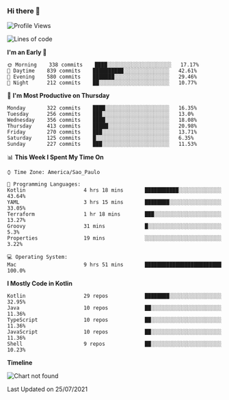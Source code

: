 ### Hi there 👋

<!--
**fernandonogueira/fernandonogueira** is a ✨ _special_ ✨ repository because its `README.md` (this file) appears on your GitHub profile.

Here are some ideas to get you started:

- 🔭 I’m currently working on ...
- 🌱 I’m currently learning ...
- 👯 I’m looking to collaborate on ...
- 🤔 I’m looking for help with ...
- 💬 Ask me about ...
- 📫 How to reach me: ...
- 😄 Pronouns: ...
- ⚡ Fun fact: ...
-->

<!--START_SECTION:waka-->
![Profile Views](http://img.shields.io/badge/Profile%20Views-1-blue)

![Lines of code](https://img.shields.io/badge/From%20Hello%20World%20I%27ve%20Written-465461%20lines%20of%20code-blue)

**I'm an Early 🐤** 

```text
🌞 Morning    338 commits    ████░░░░░░░░░░░░░░░░░░░░░   17.17% 
🌆 Daytime    839 commits    ██████████░░░░░░░░░░░░░░░   42.61% 
🌃 Evening    580 commits    ███████░░░░░░░░░░░░░░░░░░   29.46% 
🌙 Night      212 commits    ██░░░░░░░░░░░░░░░░░░░░░░░   10.77%

```
📅 **I'm Most Productive on Thursday** 

```text
Monday       322 commits    ████░░░░░░░░░░░░░░░░░░░░░   16.35% 
Tuesday      256 commits    ███░░░░░░░░░░░░░░░░░░░░░░   13.0% 
Wednesday    356 commits    ████░░░░░░░░░░░░░░░░░░░░░   18.08% 
Thursday     413 commits    █████░░░░░░░░░░░░░░░░░░░░   20.98% 
Friday       270 commits    ███░░░░░░░░░░░░░░░░░░░░░░   13.71% 
Saturday     125 commits    █░░░░░░░░░░░░░░░░░░░░░░░░   6.35% 
Sunday       227 commits    ███░░░░░░░░░░░░░░░░░░░░░░   11.53%

```


📊 **This Week I Spent My Time On** 

```text
⌚︎ Time Zone: America/Sao_Paulo

💬 Programming Languages: 
Kotlin                   4 hrs 18 mins       ███████████░░░░░░░░░░░░░░   43.64% 
YAML                     3 hrs 15 mins       ████████░░░░░░░░░░░░░░░░░   33.05% 
Terraform                1 hr 18 mins        ███░░░░░░░░░░░░░░░░░░░░░░   13.27% 
Groovy                   31 mins             █░░░░░░░░░░░░░░░░░░░░░░░░   5.3% 
Properties               19 mins             ░░░░░░░░░░░░░░░░░░░░░░░░░   3.22%

💻 Operating System: 
Mac                      9 hrs 51 mins       █████████████████████████   100.0%

```

**I Mostly Code in Kotlin** 

```text
Kotlin                   29 repos            ████████░░░░░░░░░░░░░░░░░   32.95% 
Java                     10 repos            ██░░░░░░░░░░░░░░░░░░░░░░░   11.36% 
TypeScript               10 repos            ██░░░░░░░░░░░░░░░░░░░░░░░   11.36% 
JavaScript               10 repos            ██░░░░░░░░░░░░░░░░░░░░░░░   11.36% 
Shell                    9 repos             ██░░░░░░░░░░░░░░░░░░░░░░░   10.23%

```


**Timeline**

![Chart not found](https://raw.githubusercontent.com/fernandonogueira/fernandonogueira/master/charts/bar_graph.png) 


 Last Updated on 25/07/2021
<!--END_SECTION:waka-->
